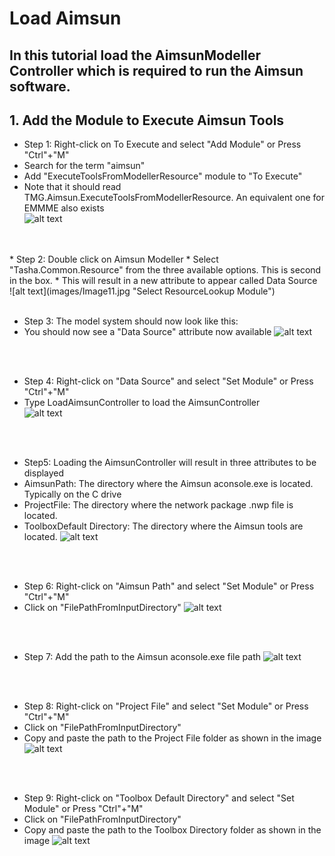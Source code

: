 # **Load Aimsun**

## In this tutorial load the AimsunModeller Controller which is required to run the Aimsun software.


## 1. Add the Module to Execute Aimsun Tools
* Step 1: Right-click on To Execute and select "Add Module" or Press "Ctrl"+"M"
* Search for the term "aimsun"
* Add "ExecuteToolsFromModellerResource" module to "To Execute"
* Note that it should read TMG.Aimsun.ExecuteToolsFromModellerResource. An equivalent one for EMMME also exists<br />
![alt text](images/Image10.jpg "ExecuteToolsFromModellerResource Module")
<br />
<br />
* Step 2: Double click on Aimsun Modeller
* Select "Tasha.Common.Resource" from the three available options. This is second in the box.
* This will result in a new attribute to appear called Data Source<br />
![alt text](images/Image11.jpg "Select ResourceLookup Module")
<br />
<br />

* Step 3: The model system should now look like this:
* You should now see a "Data Source" attribute now available
![alt text](images/Image12.jpg "Output")
<br />
<br />

* Step 4: Right-click on "Data Source" and select "Set Module" or Press "Ctrl"+"M"
* Type LoadAimsunController to load the AimsunController<br />
![alt text](images/Image13.jpg "Enter the Resource Name")
<br />
<br />


* Step5: Loading the AimsunController will result in three attributes to be displayed
* AimsunPath: The directory where the Aimsun aconsole.exe is located. Typically on the C drive
* ProjectFile: The directory where the network package .nwp file is located.
* ToolboxDefault Directory: The directory where the Aimsun tools are located.
![alt text](images/Image14.jpg "ImportNetworkPackage Module")
<br />
<br />

* Step 6: Right-click on "Aimsun Path" and select "Set Module" or Press "Ctrl"+"M"
* Click on "FilePathFromInputDirectory"
![alt text](images/Image15.jpg "FilePathFromInputDirectory Module")
<br />
<br />

* Step 7: Add the path to the Aimsun aconsole.exe file path
![alt text](images/Image16.jpg "aconsole path Module")
<br />
<br />

* Step 8: Right-click on "Project File" and select "Set Module" or Press "Ctrl"+"M"
* Click on "FilePathFromInputDirectory"
* Copy and paste the path to the Project File folder as shown in the image
![alt text](images/Image17.jpg "ProjectFile Module")
<br />
<br />

* Step 9: Right-click on "Toolbox Default Directory" and select "Set Module" or Press "Ctrl"+"M"
* Click on "FilePathFromInputDirectory"
* Copy and paste the path to the Toolbox Directory folder as shown in the image
![alt text](images/Image18.jpg "Toolbox Default Directory Module")
<br />
<br />
